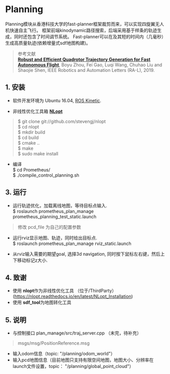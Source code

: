 # Planning

Planning模块从香港科技大学的fast-planner框架裁剪而来，可以实现四旋翼无人机快速自主飞行。
框架前端kinodynamic路径搜索，后端采用基于样条的轨迹生成，同时还包含了时间调节系统。
Fast-planner可以在及其短的时间内（几毫秒）生成高质量轨迹(依赖增量式sdf地图构建)。

>参考文献  
>[__Robust and Efficient Quadrotor Trajectory Generation for Fast Autonomous Flight__](https://ieeexplore.ieee.org/document/8758904), Boyu Zhou, Fei Gao, Luqi Wang, Chuhao Liu and Shaojie Shen, IEEE Robotics and Automation Letters (RA-L), 2019.


## 1. 安装

* 软件开发环境为 Ubuntu 16.04, [ROS Kinetic](http://wiki.ros.org/kinetic/Installation/Ubuntu).

* 非线性优化工具箱 [**NLopt**](https://github.com/stevengj/nlopt)
> $ git clone git://github.com/stevengj/nlopt  
  $ cd nlopt  
  $ mkdir build  
  $ cd build  
  $ cmake ..  
  $ make  
  $ sudo make install  

* 编译  
$ cd Prometheus/  
$ ./compile_control_planning.sh

## 3. 运行  

* 运行轨迹优化，加载离线地图，等待目标点输入.  
$ roslaunch prometheus_plan_manage prometheus_planning_test_static.launch  
 > 修改 pcd_file 为自己的配置参数  

* 运行rviz显示地图、轨迹，同时给出目标点.  
$ roslaunch prometheus_plan_manage rviz_static.launch  

* 从rviz输入需要的期望goal, 选择3d navigation, 同时按下鼠标左右键，然后上下移动标记z大小.  


## 4. 致谢
* 使用 **nlopt**作为非线性优化工具 （位于/ThirdParty）(https://nlopt.readthedocs.io/en/latest/NLopt_Installation)  
* 使用 **sdf_tool**为地图转化工具

## 5. 说明
* 与控制接口  plan_manage/src/traj_server.cpp  （未完，待补充）  
> msgs/msg/PositionReference.msg  

* 输入odom信息（topic: "/planning/odom_world"）  
* 输入pcd地图信息（目前地图只支持有限空间地图，地图大小、分辨率在launch文件设置，topic： "/planning/global_point_cloud"）  
  



